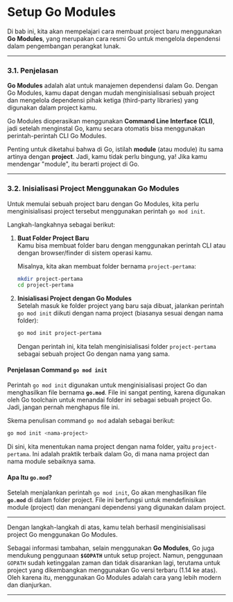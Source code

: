 # Setup Go Modules

Di bab ini, kita akan mempelajari cara membuat project baru menggunakan **Go Modules**, yang merupakan cara resmi Go untuk mengelola dependensi dalam pengembangan perangkat lunak.

***

### 3.1. Penjelasan

**Go Modules** adalah alat untuk manajemen dependensi dalam Go. Dengan Go Modules, kamu dapat dengan mudah menginisialisasi sebuah project dan mengelola dependensi pihak ketiga (third-party libraries) yang digunakan dalam project kamu.

Go Modules dioperasikan menggunakan **Command Line Interface (CLI)**, jadi setelah menginstal Go, kamu secara otomatis bisa menggunakan perintah-perintah CLI Go Modules.

Penting untuk diketahui bahwa di Go, istilah **module** (atau module) itu sama artinya dengan **project**. Jadi, kamu tidak perlu bingung, ya! Jika kamu mendengar "module", itu berarti project di Go.

***

### 3.2. Inisialisasi Project Menggunakan Go Modules

Untuk memulai sebuah project baru dengan Go Modules, kita perlu menginisialisasi project tersebut menggunakan perintah `go mod init`.

Langkah-langkahnya sebagai berikut:

1.  **Buat Folder Project Baru**\
    Kamu bisa membuat folder baru dengan menggunakan perintah CLI atau dengan browser/finder di sistem operasi kamu.

    Misalnya, kita akan membuat folder bernama `project-pertama`:

    ```bash
    mkdir project-pertama
    cd project-pertama
    ```
2.  **Inisialisasi Project dengan Go Modules**\
    Setelah masuk ke folder project yang baru saja dibuat, jalankan perintah `go mod init` diikuti dengan nama project (biasanya sesuai dengan nama folder):

    ```bash
    go mod init project-pertama
    ```

    Dengan perintah ini, kita telah menginisialisasi folder `project-pertama` sebagai sebuah project Go dengan nama yang sama.

#### Penjelasan Command `go mod init`

Perintah `go mod init` digunakan untuk menginisialisasi project Go dan menghasilkan file bernama **`go.mod`**. File ini sangat penting, karena digunakan oleh Go toolchain untuk menandai folder ini sebagai sebuah project Go. Jadi, jangan pernah menghapus file ini.

Skema penulisan command `go mod` adalah sebagai berikut:

```bash
go mod init <nama-project>
```

Di sini, kita menentukan nama project dengan nama folder, yaitu `project-pertama`. Ini adalah praktik terbaik dalam Go, di mana nama project dan nama module sebaiknya sama.

#### Apa Itu `go.mod`?

Setelah menjalankan perintah `go mod init`, Go akan menghasilkan file **`go.mod`** di dalam folder project. File ini berfungsi untuk mendefinisikan module (project) dan menangani dependensi yang digunakan dalam project.

***

Dengan langkah-langkah di atas, kamu telah berhasil menginisialisasi project Go menggunakan Go Modules.

Sebagai informasi tambahan, selain menggunakan **Go Modules**, Go juga mendukung penggunaan **`$GOPATH`** untuk setup project. Namun, penggunaan `GOPATH` sudah ketinggalan zaman dan tidak disarankan lagi, terutama untuk project yang dikembangkan menggunakan Go versi terbaru (1.14 ke atas). Oleh karena itu, menggunakan Go Modules adalah cara yang lebih modern dan dianjurkan.

***
